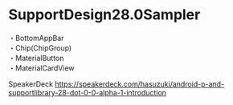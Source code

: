 # SupportDesign28.0Sampler

・BottomAppBar  
・Chip(ChipGroup)  
・MaterialButton  
・MaterialCardView 

SpeakerDeck
https://speakerdeck.com/hasuzuki/android-p-and-supportlibrary-28-dot-0-0-alpha-1-introduction

